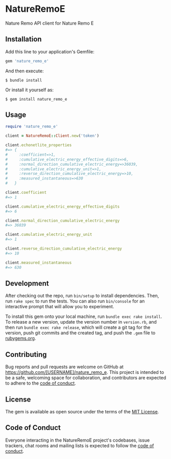 # NatureRemoE

Nature Remo API client for Nature Remo E

## Installation

Add this line to your application's Gemfile:

```ruby
gem 'nature_remo_e'
```

And then execute:

    $ bundle install

Or install it yourself as:

    $ gem install nature_remo_e

## Usage

```ruby
require 'nature_remo_e'

client = NatureRemoE::Client.new('token')

client.echonetlite_properties
#=> {
#     :coefficient=>1,
#     :cumulative_electric_energy_effective_digits=>6,
#     :normal_direction_cumulative_electric_energy=>36039,
#     :cumulative_electric_energy_unit=>1,
#     :reverse_direction_cumulative_electric_energy=>10,
#     :measured_instantaneous=>630
#   }

client.coefficient
#=> 1

client.cumulative_electric_energy_effective_digits
#=> 6

client.normal_direction_cumulative_electric_energy
#=> 36039

client.cumulative_electric_energy_unit
#=> 1

client.reverse_direction_cumulative_electric_energy
#=> 10

client.measured_instantaneous
#=> 630
```

## Development

After checking out the repo, run `bin/setup` to install dependencies. Then, run `rake spec` to run the tests. You can also run `bin/console` for an interactive prompt that will allow you to experiment.

To install this gem onto your local machine, run `bundle exec rake install`. To release a new version, update the version number in `version.rb`, and then run `bundle exec rake release`, which will create a git tag for the version, push git commits and the created tag, and push the `.gem` file to [rubygems.org](https://rubygems.org).

## Contributing

Bug reports and pull requests are welcome on GitHub at https://github.com/[USERNAME]/nature_remo_e. This project is intended to be a safe, welcoming space for collaboration, and contributors are expected to adhere to the [code of conduct](https://github.com/[USERNAME]/nature_remo_e/blob/master/CODE_OF_CONDUCT.md).

## License

The gem is available as open source under the terms of the [MIT License](https://opensource.org/licenses/MIT).

## Code of Conduct

Everyone interacting in the NatureRemoE project's codebases, issue trackers, chat rooms and mailing lists is expected to follow the [code of conduct](https://github.com/[USERNAME]/nature_remo_e/blob/master/CODE_OF_CONDUCT.md).

